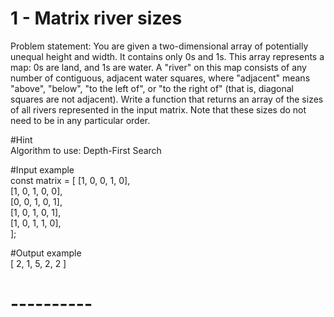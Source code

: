 # 1 - Matrix river sizes

Problem statement: You are given a two-dimensional array of potentially unequal height and width. It contains only 0s and 1s. This array represents a map: 0s are land, and 1s are water. A "river" on this map consists of any number of contiguous, adjacent water squares, where "adjacent" means "above", "below", "to the left of", or "to the right of" (that is, diagonal squares are not adjacent). Write a function that returns an array of the sizes of all rivers represented in the input matrix. Note that these sizes do not need to be in any particular order.

#Hint  
Algorithm to use: Depth-First Search

#Input example  
const matrix = [
[1, 0, 0, 1, 0],  
[1, 0, 1, 0, 0],  
[0, 0, 1, 0, 1],  
[1, 0, 1, 0, 1],  
[1, 0, 1, 1, 0],  
];

#Output example  
[ 2, 1, 5, 2, 2 ]

# ----------
